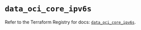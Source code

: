 # `data_oci_core_ipv6s`

Refer to the Terraform Registry for docs: [`data_oci_core_ipv6s`](https://registry.terraform.io/providers/oracle/oci/6.18.0/docs/data-sources/core_ipv6s).
